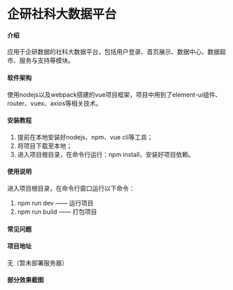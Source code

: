 # 企研社科大数据平台

#### 介绍
应用于企研数据的社科大数据平台，包括用户登录、首页展示、数据中心、数据超市、服务与支持等模块。

#### 软件架构
使用nodejs以及webpack搭建的vue项目框架，项目中用到了element-ui组件、router、vuex、axios等相关技术。


#### 安装教程
1.  提前在本地安装好nodejs、npm、vue cli等工具；
2.  将项目下载至本地；
3.  进入项目根目录，在命令行运行：npm install，安装好项目依赖。

#### 使用说明
进入项目根目录，在命令行窗口运行以下命令：
1.  npm run dev —— 运行项目
2.  npm run build —— 打包项目

#### 常见问题


#### 项目地址
无（暂未部署服务器）

#### 部分效果截图
